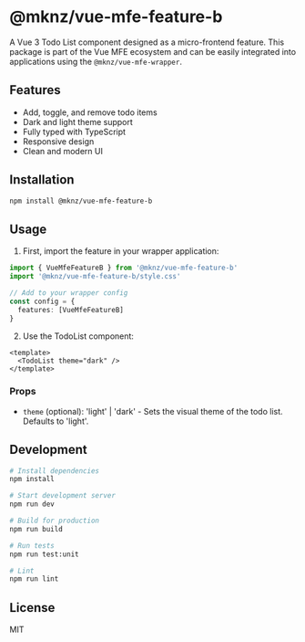 # @mknz/vue-mfe-feature-b

A Vue 3 Todo List component designed as a micro-frontend feature. This package is part of the Vue MFE ecosystem and can be easily integrated into applications using the `@mknz/vue-mfe-wrapper`.

## Features

- Add, toggle, and remove todo items
- Dark and light theme support
- Fully typed with TypeScript
- Responsive design
- Clean and modern UI

## Installation

```sh
npm install @mknz/vue-mfe-feature-b
```

## Usage

1. First, import the feature in your wrapper application:

```ts
import { VueMfeFeatureB } from '@mknz/vue-mfe-feature-b'
import '@mknz/vue-mfe-feature-b/style.css'

// Add to your wrapper config
const config = {
  features: [VueMfeFeatureB]
}
```

2. Use the TodoList component:

```vue
<template>
  <TodoList theme="dark" />
</template>
```

### Props

- `theme` (optional): 'light' | 'dark' - Sets the visual theme of the todo list. Defaults to 'light'.

## Development

```sh
# Install dependencies
npm install

# Start development server
npm run dev

# Build for production
npm run build

# Run tests
npm run test:unit

# Lint
npm run lint
```

## License

MIT
